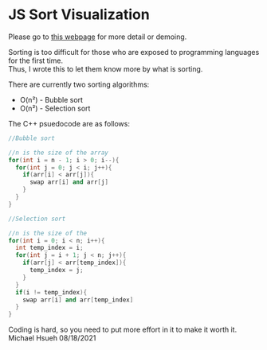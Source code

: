 # JS Sort Visualization
Please go to [this webpage](https://michael21910.github.io/demo_sorting/index.html) for more detail or demoing.  
  
Sorting is too difficult for those who are exposed to programming languages for the first time.  
Thus, I wrote this to let them know more by what is sorting.  
  
There are currently two sorting algorithms:  
* O(n²) - Bubble sort  
* O(n²) - Selection sort  
  
The C++ psuedocode are as follows:  
```C++
//Bubble sort

//n is the size of the array
for(int i = n - 1; i > 0; i--){
  for(int j = 0; j < i; j++){
    if(arr[i] < arr[j]){
      swap arr[i] and arr[j]
    }
  }
}
```
```C++
//Selection sort

//n is the size of the 
for(int i = 0; i < n; i++){
  int temp_index = i;
  for(int j = i + 1; j < n; j++){
    if(arr[j] < arr[temp_index]){
      temp_index = j;
    }
  }
  if(i != temp_index){
    swap arr[i] and arr[temp_index]
  }
}
```

Coding is hard, so you need to put more effort in it to make it worth it.  
Michael Hsueh 08/18/2021
